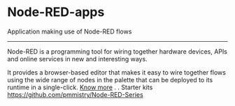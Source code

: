 # Node-RED-apps
Application making use of Node-RED flows

------------------------------------------------------------------------------------------
Node-RED is a programming tool for wiring together hardware devices, APIs and online services in new and interesting ways.

It provides a browser-based editor that makes it easy to wire together flows using the wide range of nodes in the palette that can be deployed to its runtime in a single-click.
[Know more](https://nodered.org/)
.
.
Starter kits 
https://github.com/pmmistry/Node-RED-Series
 
 
 
 
